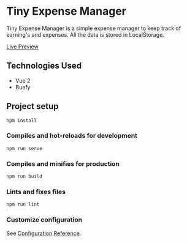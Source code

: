 # Tiny Expense Manager

Tiny Expense Manager is a simple expense manager to keep track of earning's and expenses. All the data is stored in LocalStorage.

[Live Preview](https://tiny-expense-manager.netlify.app/)

## Technologies Used
- Vue 2
- Buefy

## Project setup
```
npm install
```

### Compiles and hot-reloads for development
```
npm run serve
```

### Compiles and minifies for production
```
npm run build
```

### Lints and fixes files
```
npm run lint
```

### Customize configuration
See [Configuration Reference](https://cli.vuejs.org/config/).
